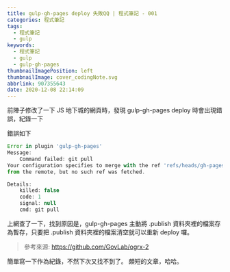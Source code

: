 ```yaml
---
title: gulp-gh-pages deploy 失敗QQ | 程式筆記 - 001
categories: 程式筆記
tags:
  - 程式筆記
  - gulp
keywords: 
  - 程式筆記
  - gulp
  - gulp-gh-pages
thumbnailImagePosition: left
thumbnailImage: cover_codingNote.svg
abbrlink: 907355643
date: 2020-12-08 22:14:09
---
```


前陣子修改了一下 JS 地下城的網頁時，發現 gulp-gh-pages deploy 時會出現錯誤，紀錄一下
<!-- excerpt -->

錯誤如下

```node.js
Error in plugin 'gulp-gh-pages'
Message:
    Command failed: git pull
Your configuration specifies to merge with the ref 'refs/heads/gh-pages'
from the remote, but no such ref was fetched.

Details:
    killed: false
    code: 1
    signal: null
    cmd: git pull
```

上網查了一下，找到原因是，gulp-gh-pages 主動將 .publish 資料夾裡的檔案存為暫存，只要把 .publish 資料夾裡的檔案清空就可以重新 deploy 囉。

> 參考來源: https://github.com/GovLab/ogrx-2

簡單寫一下作為紀錄，不然下次又找不到了。
頗短的文章，哈哈。
